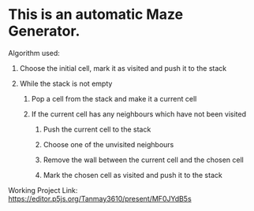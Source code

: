 # This is an automatic Maze Generator.

Algorithm used:

1. Choose the initial cell, mark it as visited and push it to the stack


2. While the stack is not empty


    1. Pop a cell from the stack and make it a current cell
    
    2. If the current cell has any neighbours which have not been visited
        
        1. Push the current cell to the stack

        2. Choose one of the unvisited neighbours
        
        3. Remove the wall between the current cell and the chosen cell
        
        4. Mark the chosen cell as visited and push it to the stack
 
Working Project Link: https://editor.p5js.org/Tanmay3610/present/MF0JYdB5s
